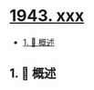 # [1943. xxx](https://github.com/Tdahuyou/TNotes.leetcode/tree/main/notes/1943.%20xxx)

<!-- region:toc -->

- [1. 📝 概述](#1--概述)

<!-- endregion:toc -->

## 1. 📝 概述
